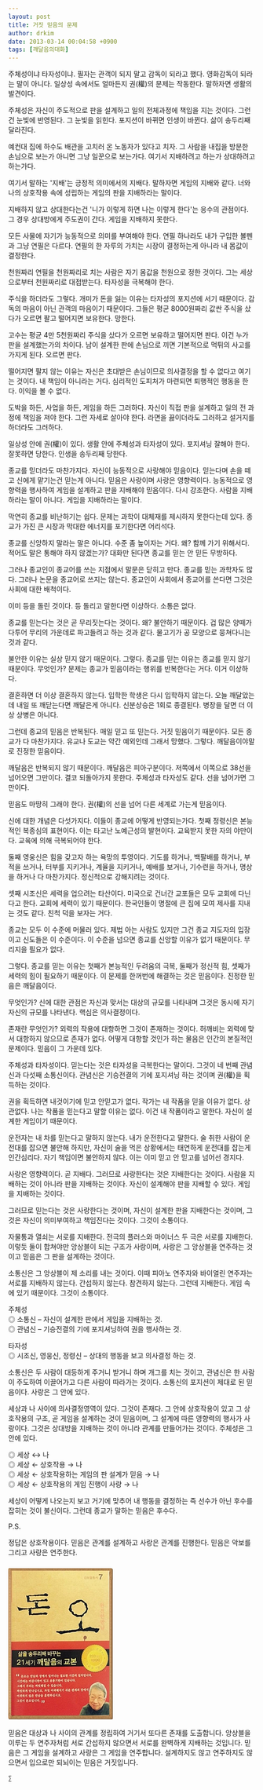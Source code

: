 ```yaml
---
layout: post
title: 거짓 믿음의 문제
author: drkim
date: 2013-03-14 00:04:58 +0900
tags: [깨달음의대화]
---
```

주체성이냐 타자성이냐. 필자는 관객이 되지 말고 감독이 되라고 했다. 영화감독이 되라는 말이 아니다. 일상성 속에서도 얼마든지 권(權)의 문제는 작동한다. 말하자면 생활의 발견이다. 


  


주체성은 자신이 주도적으로 판을 설계하고 일의 전체과정에 책임을 지는 것이다. 그런건 눈빛에 반영된다. 그 눈빛을 읽힌다. 포지션이 바뀌면 인생이 바뀐다. 삶이 송두리째 달라진다. 


  


예컨대 집에 하수도 배관을 고치러 온 노동자가 있다고 치자. 그 사람을 내집을 방문한 손님으로 보는가 아니면 그냥 일꾼으로 보는가다. 여기서 지배하려고 하는가 상대하려고 하는가다. 


  


여기서 말하는 '지배'는 긍정적 의미에서의 지배다. 말하자면 게임의 지배와 같다. 너와 나의 상호작용 속에 성립하는 게임의 판을 지배하라는 말이다. 


  


지배하지 않고 상대한다는건 '니가 이렇게 하면 나는 이렇게 한다'는 응수의 관점이다. 그 경우 상대방에게 주도권이 간다. 게임을 지배하지 못한다. 


  


모든 사물에 자기가 능동적으로 의미를 부여해야 한다. 연필 하나라도 내가 구입한 볼펜과 그냥 연필은 다르다. 연필의 한 자루의 가치는 시장이 결정하는게 아니라 내 몸값이 결정한다. 


  


천원짜리 연필을 천원짜리로 치는 사람은 자기 몸값을 천원으로 정한 것이다. 그는 세상으로부터 천원짜리로 대접받는다. 타자성을 극복해야 한다. 


  


주식을 하더라도 그렇다. 개미가 돈을 잃는 이유는 타자성의 포지션에 서기 때문이다. 감독의 마음이 아닌 관객의 마음이기 때문이다. 그들은 평균 8000원짜리 값싼 주식을 샀다가 오르면 팔고 떨어지면 보유한다. 망한다. 


  


고수는 평균 4만 5천원짜리 주식을 샀다가 오르면 보유하고 떨어지면 판다. 이건 누가 판을 설계했는가의 차이다. 남이 설계한 판에 손님으로 끼면 기본적으로 먹튀의 사고를 가지게 된다. 오르면 판다. 


  


떨어지면 팔지 않는 이유는 자신은 초대받은 손님이므로 의사결정을 할 수 없다고 여기는 것이다. 내 책임이 아니라는 거다. 심리적인 도피처가 마련되면 퇴행적인 행동을 한다. 이익을 볼 수 없다. 


  


도박을 하든, 사업을 하든, 게임을 하든 그러하다. 자신이 직접 판을 설계하고 일의 전 과정에 책임을 져야 한다. 그런 자세로 살아야 한다. 라면을 끓이더라도 그러하고 설거지를 하더라도 그러하다. 


  


일상성 안에 권(權)이 있다. 생활 안에 주체성과 타자성이 있다. 포지셔닝 잘해야 한다. 잘못하면 당한다. 인생을 송두리째 당한다.


  


종교를 믿더라도 마찬가지다. 자신이 능동적으로 사랑해야 믿음이다. 믿는다며 손을 떼고 신에게 맡기는건 믿는게 아니다. 믿음은 사랑이며 사랑은 영향력이다. 능동적으로 영향력을 행사하여 게임을 설계하고 판을 지배해야 믿음이다. 다시 강조한다. 사람을 지배하라는 말이 아니다. 게임을 지배하라는 말이다. 


  


막연히 종교를 비난하기는 쉽다. 문제는 과학이 대체재를 제시하지 못한다는데 있다. 종교가 가진 큰 시장과 막대한 에너지를 포기한다면 어리석다. 


  


종교를 신앙하지 말라는 말은 아니다. 수준 좀 높이자는 거다. 왜? 함께 가기 위해서다. 적어도 말은 통해야 하지 않겠는가? 대화만 된다면 종교를 믿는 안 믿든 무방하다. 


  


그러나 종교인이 종교어를 쓰는 지점에서 말문은 닫히고 만다. 종교를 믿는 과학자도 많다. 그러나 논문을 종교어로 쓰지는 않는다. 종교인이 사회에서 종교어를 쓴다면 그것은 사회에 대한 배척이다. 


  


이미 등을 돌린 것이다. 등 돌리고 말한다면 이상하다. 소통은 없다. 


  


종교를 믿는다는 것은 곧 무리짓는다는 것이다. 왜? 불안하기 때문이다. 겁 많은 양떼가 다투어 무리의 가운데로 파고들려고 하는 것과 같다. 물고기가 공 모양으로 뭉쳐다니는 것과 같다. 


  


불안한 이유는 실상 믿지 않기 때문이다. 그렇다. 종교를 믿는 이유는 종교를 믿지 않기 때문이다. 무엇인가? 문제는 종교가 믿음이라는 행위를 반복한다는 거다. 이거 이상하다. 


  


결혼하면 더 이상 결혼하지 않는다. 입학한 학생은 다시 입학하지 않는다. 오늘 깨달았는데 내일 또 깨닫는다면 깨달은게 아니다. 신분상승은 1회로 종결된다. 병장을 달면 더 이상 상병은 아니다.


  


그런데 종교의 믿음은 반복된다. 매일 믿고 또 믿는다. 거짓 믿음이기 때문이다. 모든 종교가 다 마찬가지다. 유교나 도교는 약간 예외인데 그래서 망했다. 그렇다. 깨달음이야말로 진정한 믿음이다. 


  


깨달음은 반복되지 않기 때문이다. 깨달음은 피아구분이다. 저쪽에서 이쪽으로 38선을 넘어오면 그만이다. 결코 되돌아가지 못한다. 주체성과 타자성도 같다. 선을 넘어가면 그만이다. 


  


믿음도 마땅히 그래야 한다. 권(權)의 선을 넘어 다른 세계로 가는게 믿음이다. 


  


신에 대한 개념은 다섯가지다. 이들이 종교에 어떻게 반영되는가다. 첫째 정령신은 본능적인 복종심의 표현이다. 이는 타고난 노예근성의 발현이다. 교육받지 못한 자의 야만이다. 교육에 의해 극복되어야 한다. 


  


둘째 영웅신은 힘을 갖고자 하는 욕망의 투영이다. 기도를 하거나, 백팔배를 하거나, 부적을 쓰거나, 터부를 지키거나, 계율을 지키거나, 예배를 보거나, 기수련을 하거나, 명상을 하거나 다 마찬가지다. 정신적으로 강해지려는 것이다. 


  


셋째 시조신은 세력을 업으려는 타산이다. 미국으로 건너간 교포들은 모두 교회에 다닌다고 한다. 교회에 세력이 있기 때문이다. 한국인들이 명절에 큰 집에 모여 제사를 지내는 것도 같다. 친척 덕을 보자는 거다. 


  


종교는 모두 이 수준에 머물러 있다. 제법 아는 사람도 있지만 그건 종교 지도자의 입장이고 신도들은 이 수준이다. 이 수준을 넘으면 종교를 신앙할 이유가 없기 때문이다. 무리지을 필요가 없다. 


  


그렇다. 종교를 믿는 이유는 첫째가 본능적인 두려움의 극복, 둘째가 정신적 힘, 셋째가 세력의 힘이 필요하기 때문이다. 이 문제를 한꺼번에 해결하는 것은 믿음이다. 진정한 믿음은 깨달음이다. 


  


무엇인가? 신에 대한 관점은 자신과 맞서는 대상의 규모를 나타내며 그것은 동시에 자기 자신의 규모를 나타낸다. 핵심은 의사결정이다. 


  


존재란 무엇인가? 외력의 작용에 대항하면 그것이 존재하는 것이다. 허깨비는 외력에 맞서 대항하지 않으므로 존재가 없다. 어떻게 대항할 것인가 하는 물음은 인간의 본질적인 문제이다. 믿음이 그 가운데 있다. 


  


주체성과 타자성이다. 믿는다는 것은 타자성을 극복한다는 말이다. 그것이 네 번째 관념신과 다섯째 소통신이다. 관념신은 기승전결의 기에 포지셔닝 하는 것이며 권(權)을 획득하는 것이다. 


  


권을 획득하면 내것이기에 믿고 안믿고가 없다. 작가는 내 작품을 믿을 이유가 없다. 상관없다. 나는 작품을 믿는다고 말할 이유는 없다. 이건 내 작품이라고 말한다. 자신이 설계한 게임이기 때문이다. 


  


운전자는 내 차를 믿는다고 말하지 않는다. 내가 운전한다고 말한다. 술 취한 사람이 운전대를 잡으면 불안해 하지만, 자신이 술을 먹은 상황에서는 태연하게 운전대를 잡는게 인간심리다. 자기 책임이면 불안하지 않다. 이는 이미 믿고 안 믿고를 넘어선 경지다. 


  


사랑은 영향력이다. 곧 지배다. 그러므로 사랑한다는 것은 지배한다는 것이다. 사람을 지배하는 것이 아니라 판을 지배하는 것이다. 자신이 설계해야 판을 지배할 수 있다. 게임을 지배하는 것이다.


  


그러므로 믿는다는 것은 사랑한다는 것이며, 자신이 설계한 판을 지배한다는 것이며, 그것은 자신이 의미부여하고 책임진다는 것이다. 그것이 소통이다. 


  


자물통과 열쇠는 서로를 지배한다. 전극의 플러스와 마이너스 두 극은 서로를 지배한다. 이렇듯 둘이 합쳐야만 앙상블이 되는 구조가 사랑이며, 사랑은 그 앙상블을 연주하는 것이고 믿음은 그 판을 설계하는 것이다. 


  


소통신은 그 앙상블이 제 소리를 내는 것이다. 이때 피아노 연주자와 바이얼린 연주자는 서로를 지배하지 않는다. 간섭하지 않는다. 참견하지 않는다. 그런데 지배한다. 게임 속에 있기 때문이다. 그것이 소통이다. 


  


주체성    
◎ 소통신 – 자신이 설계한 판에서 게임을 지배하는 것.     
◎ 관념신 – 기승전결의 기에 포지셔닝하여 권을 행사하는 것. 


  


타자성     
◎ 시조신, 영웅신, 정령신 – 상대의 행동을 보고 의사결정 하는 것. 


  


소통신은 두 사람이 대등하게 주거니 받거니 하며 개그를 치는 것이고, 관념신은 한 사람이 주도하여 이끌어가고 다른 사람이 따라가는 것이다. 소통신의 포지션이 제대로 된 믿음이다. 사랑은 그 안에 있다. 


  


세상과 나 사이에 의사결정영역이 있다. 그것이 존재다. 그 안에 상호작용이 있고 그 상호작용의 구조, 곧 게임을 설계하는 것이 믿음이며, 그 설계에 따른 영향력의 행사가 사랑이다. 그것은 상대방을 지배하는 것이 아니라 관계를 만들어가는 것이다. 주체성은 그 안에 있다. 


  


◎ 세상 ↔ 나    
◎ 세상 ← 상호작용 → 나    
◎ 세상 ← 상호작용하는 게임의 판 설계가 믿음 → 나     
◎ 세상 ← 상호작용의 게임 진행이 사랑 → 나 


  


세상이 어떻게 나오는지 보고 거기에 맞추어 내 행동을 결정하는 즉 선수가 아닌 후수를 잡히는 것이 불신이다. 그런데 종교가 말하는 믿음은 후수다. 



P.S.

정답은 상호작용이다. 믿음은 관계를 설계하고 사랑은 관계를 진행한다. 믿음은 악보를 그리고 사랑은 연주한다. 



 ###


  





  ![](/files/attach/images/198/727/315/55.JPG) 
  
  
  믿음은 대상과 나 사이의 관계를 정립하여 거기서 또다른 존재를 도출합니다. 앙상블을 이루는 두 연주자처럼 서로 간섭하지 않으면서 서로를 완벽하게 지배하는 것입니다. 믿음은 그 게임을 설계하고 사랑은 그 게임을 연주합니다. 설계하지도 않고 연주하지도 않으면서 입으로만 되뇌이는 믿음은 거짓입니다. 
  
  
  
  
  
  
  
  
    ∑ 
  
  
  
  
  
  
  
  
  
  
  
  
  
  
  
  
  
  
  
  
  
  
  
  
  
  
  
